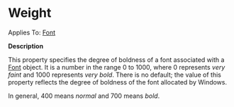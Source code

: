 




<h1 class="heading"><span class="name">Weight</span></h1>

Applies To: [Font](../a-z/font.md)


**Description**


This property specifies the degree of boldness of a font associated with a [Font](../a-z/font.md) object. It is a number in the range 0 to 1000, where 0 represents *very faint* and 1000 represents *very bold*. There is no default; the value of this property reflects the degree of boldness of the font allocated by Windows.


In general, 400 means *normal* and 700 means *bold*.



